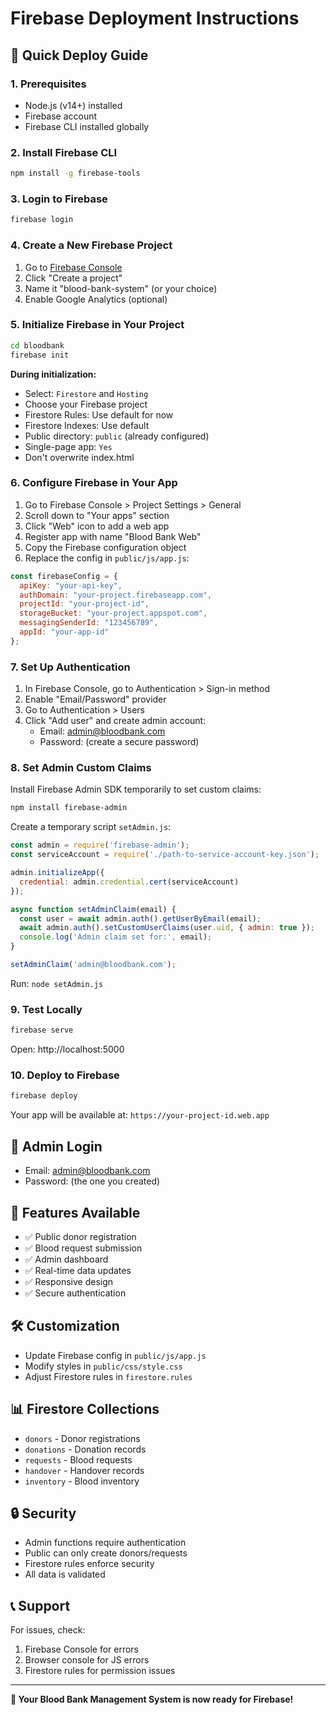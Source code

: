 # Firebase Deployment Instructions

## 🚀 Quick Deploy Guide

### 1. Prerequisites
- Node.js (v14+) installed
- Firebase account
- Firebase CLI installed globally

### 2. Install Firebase CLI
```bash
npm install -g firebase-tools
```

### 3. Login to Firebase
```bash
firebase login
```

### 4. Create a New Firebase Project
1. Go to [Firebase Console](https://console.firebase.google.com)
2. Click "Create a project"
3. Name it "blood-bank-system" (or your choice)
4. Enable Google Analytics (optional)

### 5. Initialize Firebase in Your Project
```bash
cd bloodbank
firebase init
```

**During initialization:**
- Select: `Firestore` and `Hosting`
- Choose your Firebase project
- Firestore Rules: Use default for now
- Firestore Indexes: Use default
- Public directory: `public` (already configured)
- Single-page app: `Yes`
- Don't overwrite index.html

### 6. Configure Firebase in Your App
1. Go to Firebase Console > Project Settings > General
2. Scroll down to "Your apps" section
3. Click "Web" icon to add a web app
4. Register app with name "Blood Bank Web"
5. Copy the Firebase configuration object
6. Replace the config in `public/js/app.js`:

```javascript
const firebaseConfig = {
  apiKey: "your-api-key",
  authDomain: "your-project.firebaseapp.com",
  projectId: "your-project-id",
  storageBucket: "your-project.appspot.com",
  messagingSenderId: "123456789",
  appId: "your-app-id"
};
```

### 7. Set Up Authentication
1. In Firebase Console, go to Authentication > Sign-in method
2. Enable "Email/Password" provider
3. Go to Authentication > Users
4. Click "Add user" and create admin account:
   - Email: admin@bloodbank.com
   - Password: (create a secure password)

### 8. Set Admin Custom Claims
Install Firebase Admin SDK temporarily to set custom claims:

```bash
npm install firebase-admin
```

Create a temporary script `setAdmin.js`:
```javascript
const admin = require('firebase-admin');
const serviceAccount = require('./path-to-service-account-key.json');

admin.initializeApp({
  credential: admin.credential.cert(serviceAccount)
});

async function setAdminClaim(email) {
  const user = await admin.auth().getUserByEmail(email);
  await admin.auth().setCustomUserClaims(user.uid, { admin: true });
  console.log('Admin claim set for:', email);
}

setAdminClaim('admin@bloodbank.com');
```

Run: `node setAdmin.js`

### 9. Test Locally
```bash
firebase serve
```
Open: http://localhost:5000

### 10. Deploy to Firebase
```bash
firebase deploy
```

Your app will be available at: `https://your-project-id.web.app`

## 🔐 Admin Login
- Email: admin@bloodbank.com
- Password: (the one you created)

## 📱 Features Available
- ✅ Public donor registration
- ✅ Blood request submission
- ✅ Admin dashboard
- ✅ Real-time data updates
- ✅ Responsive design
- ✅ Secure authentication

## 🛠 Customization
- Update Firebase config in `public/js/app.js`
- Modify styles in `public/css/style.css`
- Adjust Firestore rules in `firestore.rules`

## 📊 Firestore Collections
- `donors` - Donor registrations
- `donations` - Donation records
- `requests` - Blood requests
- `handover` - Handover records
- `inventory` - Blood inventory

## 🔒 Security
- Admin functions require authentication
- Public can only create donors/requests
- Firestore rules enforce security
- All data is validated

## 📞 Support
For issues, check:
1. Firebase Console for errors
2. Browser console for JS errors
3. Firestore rules for permission issues

---
**🎉 Your Blood Bank Management System is now ready for Firebase!**